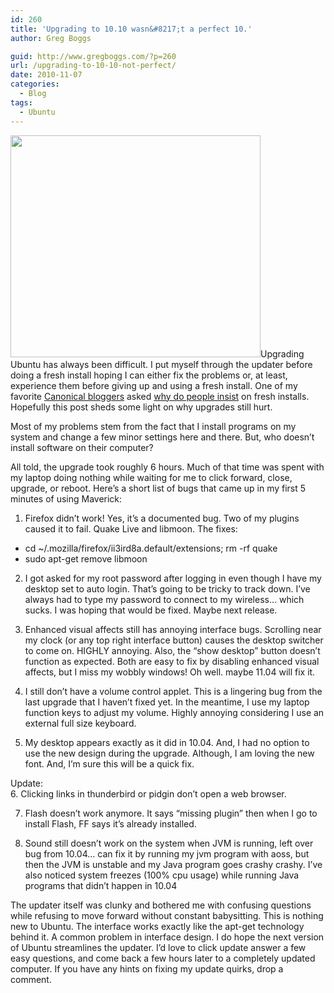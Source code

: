 ```yaml
---
id: 260
title: 'Upgrading to 10.10 wasn&#8217;t a perfect 10.'
author: Greg Boggs

guid: http://www.gregboggs.com/?p=260
url: /upgrading-to-10-10-not-perfect/
date: 2010-11-07
categories:
  - Blog
tags:
  - Ubuntu
---
```

<a rel="attachment wp-att-264" href="http://www.gregboggs.com/upgrading-to-10-10-not-perfect/startupgrade/"><img class="alignleft size-medium wp-image-264" title="startupgrade" src="http://www.gregboggs.com/wp-content/uploads/2010/11/startupgrade-400x355.png" alt="" width="400" height="355" /></a>Upgrading Ubuntu has always been difficult. I put myself through the updater before doing a fresh install hoping I can either fix the problems or, at least, experience them before giving up and using a fresh install. One of my favorite [Canonical bloggers][1] asked [why do people insist][2] on fresh installs. Hopefully this post sheds some light on why upgrades still hurt.

Most of my problems stem from the fact that I install programs on my system and change a few minor settings here and there. But, who doesn&#8217;t install software on their computer?

All told, the upgrade took roughly 6 hours. Much of that time was spent with my laptop doing nothing while waiting for me to click forward, close, upgrade, or reboot. Here&#8217;s a short list of bugs that came up in my first 5 minutes of using Maverick:

1. Firefox didn&#8217;t work! Yes, it&#8217;s a documented bug. Two of my plugins caused it to fail. Quake Live and libmoon. The fixes:

  * cd ~/.mozilla/firefox/ii3ird8a.default/extensions; rm -rf quake<tab>
  * sudo apt-get remove libmoon

2. I got asked for my root password after logging in even though I have my desktop set to auto login. That&#8217;s going to be tricky to track down. I&#8217;ve always had to type my password to connect to my wireless&#8230; which sucks. I was hoping that would be fixed. Maybe next release.

3. Enhanced visual affects still has annoying interface bugs. Scrolling near my clock (or any top right interface button) causes the desktop switcher to come on. HIGHLY annoying. Also, the &#8220;show desktop&#8221; button doesn&#8217;t function as expected. Both are easy to fix by disabling enhanced visual affects, but I miss my wobbly windows! Oh well. maybe 11.04 will fix it.

4. I still don&#8217;t have a volume control applet. This is a lingering bug from the last upgrade that I haven&#8217;t fixed yet. In the meantime, I use my laptop function keys to adjust my volume. Highly annoying considering I use an external full size keyboard.

5. My desktop appears exactly as it did in 10.04. And, I had no option to use the new design during the upgrade. Although, I am loving the new font. And, I&#8217;m sure this will be a quick fix.

Update:  
6. Clicking links in thunderbird or pidgin don&#8217;t open a web browser.

7. Flash doesn&#8217;t work anymore. It says &#8220;missing plugin&#8221; then when I go to install Flash, FF says it&#8217;s already installed.

8. Sound still doesn&#8217;t work on the system when JVM is running, left over bug from 10.04&#8230; can fix it by running my jvm program with aoss, but then the JVM is unstable and my Java program goes crashy crashy. I&#8217;ve also noticed system freezes (100% cpu usage) while running Java programs that didn&#8217;t happen in 10.04

The updater itself was clunky and bothered me with confusing questions while refusing to move forward without constant babysitting. This is nothing new to Ubuntu. The interface works exactly like the apt-get technology behind it. A common problem in interface design. I do hope the next version of Ubuntu streamlines the updater. I&#8217;d love to click update answer a few easy questions, and come back a few hours later to a completely updated computer. If you have any hints on fixing my update quirks, drop a comment.

 [1]: http://castrojo.tumblr.com
 [2]: http://castrojo.tumblr.com/post/1093664654/no-need-to-complicate-your-life